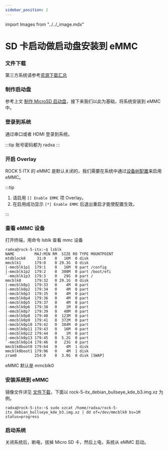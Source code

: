 ```yaml
---
sidebar_position: 2
---
```


import Images from "../../_image.mdx"

# SD 卡启动做启动盘安装到 eMMC

### 文件下载

<Images loader={false} system_img={true} spi_img={false} />

第三方系统请参考[资源下载汇总](../../download)

### 制作启动盘

参考上文 [制作 MicroSD 启动盘](./etcher)，接下来我们以此为基础，将系统安装到 eMMC 中。

### 登录到系统

通过串口或者 HDMI 登录到系统。

:::tip
账号密码都为 radxa
:::

### 开启 Overlay

ROCK 5 ITX 的 eMMC 是默认关闭的，我们需要在系统中通过[设备树配置](../os-config/rsetup#overlays)来启用 eMMC。

:::tip

1. 请启用 `[] Enable EMMC` 项 Overlay。
2. 在启用成功显示 `[*] Enable EMMC` 后退出重启才能使配置生效。

:::

### 查看 eMMC 设备

打开终端，用命令 lsblk 查看 mmc 设备

```
radxa@rock-5-itx:~$ lsblk
NAME         MAJ:MIN RM  SIZE RO TYPE MOUNTPOINT
mtdblock0     31:0    0   16M  0 disk
mmcblk1      179:0    0 29.3G  0 disk
|-mmcblk1p1  179:1    0   16M  0 part /config
|-mmcblk1p2  179:2    0  300M  0 part /boot/efi
`-mmcblk1p3  179:3    0   29G  0 part /
mmcblk0      179:32   0 29.1G  0 disk
|-mmcblk0p1  179:33   0    4M  0 part
|-mmcblk0p2  179:34   0    4M  0 part
|-mmcblk0p3  179:35   0    4M  0 part
|-mmcblk0p4  179:36   0    4M  0 part
|-mmcblk0p5  179:37   0    4M  0 part
|-mmcblk0p6  179:38   0    1M  0 part
|-mmcblk0p7  179:39   0   40M  0 part
|-mmcblk0p8  179:40   0  123M  0 part
|-mmcblk0p9  179:41   0  372M  0 part
|-mmcblk0p10 179:42   0  384M  0 part
|-mmcblk0p11 179:43   0   16M  0 part
|-mmcblk0p12 179:44   0    1M  0 part
|-mmcblk0p13 179:45   0  5.2G  0 part
`-mmcblk0p14 179:46   0   23G  0 part
mmcblk0boot0 179:64   0    4M  1 disk
mmcblk0boot1 179:96   0    4M  1 disk
zram0        254:0    0  3.9G  0 disk [SWAP]
```

eMMC 默认是 mmcblk0

### 安装系统到 eMMC

镜像文件详见 [文件下载](#文件下载)，下面以 rock-5-itx_debian_bullseye_kde_b3.img.xz 为例。

```
radxa@rock-5-itx:~$ sudo xzcat /home/radxa/rock-5-itx_debian_bullseye_kde_b3.img.xz | dd of=/dev/mmcblk0 bs=1M status=progress
```

### 启动系统

关闭系统后，断电，拔掉 Micro SD 卡，然后上电，系统从 eMMC 启动。
